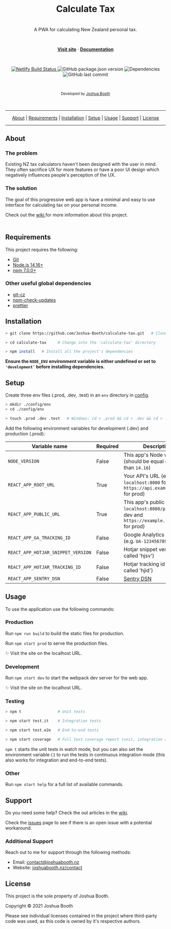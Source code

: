 <div align="center" style="text-align:center">
  <h1 style="padding-top:0;margin-top:20px">Calculate Tax</h1>
  <p style="padding-top:20px">A PWA for calculating New Zealand personal tax.</p>

  <br />

[**Visit site**](https://calculatetax.nz/) ·
[**Documentation**][wiki]

  <br />

  <p>
    <a href="https://app.netlify.com/sites/calculatetax/deploys">
      <img
        alt="Netlify Build Status"
        src="https://img.shields.io/netlify/5dd901ac-5ae2-435d-863e-f7c4c9337a05?label=build&style=for-the-badge"
      />
    </a>
    <img 
      alt="GitHub package.json version" 
      src="https://img.shields.io/github/package-json/v/Joshua-Booth/calculate-tax?style=for-the-badge"
    />
    <img 
      alt="Dependencies"
      src="https://img.shields.io/david/Joshua-Booth/calculate-tax?style=for-the-badge"
    />
    <img 
      alt="GitHub last commit" 
      src="https://img.shields.io/github/last-commit/Joshua-Booth/calculate-tax?label=Last%20Update&style=for-the-badge"
    />
  </p>

  <br />

<sub>Developed by <a href="https://joshuabooth.nz">Joshua Booth</a></sub>

  <br />

  <hr />
  <p>
    <a href="#about">About</a> |
    <a href="#requirements">Requirements</a> |
    <a href="#installation">Installation</a> |
    <a href="#installation">Setup</a> |
    <a href="#installation">Usage</a> |
    <a href="#support">Support</a> |
    <a href="#license">License</a>
  </p>
  <hr />
</div>

[wiki]: https://github.com/Joshua-Booth/calculate-tax/wiki/Home/

## About

### The problem

Existing NZ tax calculators haven't been designed with the user in mind. They
often sacrifice UX for more features or have a poor UI design which negatively
influences people's perception of the UX.

### The solution

The goal of this progressive web app is have a minimal and easy to use interface
for calculating tax on your personal income.

<p style="padding-bottom: 20px">
 Check out the
  <a href="https://github.com/Joshua-Booth/calculate-tax/wiki/Home/">
    wiki
  </a>
  for more information about this project.
</p>

## Requirements

This project requires the following:

- [Git](https://git-scm.com/downloads)
- [Node.js 14.16+](https://nodejs.org/en/download/)
- [npm 7.0.0+](https://nodejs.org/en/download/)

### Other useful global dependencies

- [git-cz](https://www.npmjs.com/package/git-cz)
- [npm-check-updates](https://www.npmjs.com/package/npm-check-updates)
- [prettier](https://www.npmjs.com/package/prettier)

## Installation

```sh
> git clone https://github.com/Joshua-Booth/calculate-tax.git   # Clone the repository

> cd calculate-tax     # Change into the 'calculate-tax' directory

> npm install   # Install all the project's dependencies
```

**Ensure the `NODE_ENV` environment variable is either undefined or set to `'development'` before installing dependencies.**

## Setup

Create three env files (.prod, .dev, .test) in an `env` directory in [config](/config).

```sh
> mkdir ./config/env
> cd ./config/env

> touch .prod .dev .test   # Windows: cd > .prod && cd > .dev && cd > .test
```

Add the following environment variables for development (.dev) and production (.prod):

| Variable name                      | Required | Description                                                                                            |
| ---------------------------------- | -------- | ------------------------------------------------------------------------------------------------------ |
| `NODE_VERSION`                     | False    | This app's Node version (should be equal or greater than `14.16`)                                      |
| `REACT_APP_ROOT_URL`               | True     | Your API's URL (e.g. `localhost:8000` for dev and `https://api.example.com/` for prod)                 |
| `REACT_APP_PUBLIC_URL`             | True     | This app's public URL (e.g. `localhost:8080/public` for dev and `https://example.com/public` for prod) |
| `REACT_APP_GA_TRACKING_ID`         | False    | Google Analytics tracking id (e.g. `UA-123456789-1`)                                                   |
| `REACT_APP_HOTJAR_SNIPPET_VERSION` | False    | Hotjar snippet version (Also called 'hjsv')                                                            |
| `REACT_APP_HOTJAR_TRACKING_ID`     | False    | Hotjar tracking id (Also called 'hjid')                                                                |
| `REACT_APP_SENTRY_DSN`             | False    | [Sentry DSN]                                                                                           |

[sentry dsn]: https://docs.sentry.io/product/sentry-basics/dsn-explainer/

## Usage

To use the application use the following commands:

### Production

Run `npm run build` to build the static files for production.

Run `npm start prod` to serve the production files.

:sparkles: Visit the site on the localhost URL.

### Development

Run `npm start dev` to start the webpack dev server for the web app.

:sparkles: Visit the site on the localhost URL.

### Testing

```sh
> npm t                # Unit tests

> npm start test.it    # Integration tests

> npm start test.e2e   # End-to-end tests

> npm start coverage   # Full test coverage report (unit, integration and e2e combined)
```

`npm t` starts the unit tests in watch mode, but you can also set the environment variable `CI`
to run the tests in continuous integration mode (this also works for integration and end-to-end tests).

### Other

Run `npm start help` for a full list of available commands.

## Support

Do you need some help? Check the out articles in the [wiki].

Check the [issues](https://github.com/Joshua-Booth/calculate-tax/issues) page to see if there is an open issue with a
potential workaround.

### Additional Support

Reach out to me for support through the following methods:

- Email: [contact@joshuabooth.nz](mailto:contact@joshuabooth.nz)
- Website: [joshuabooth.nz/contact](https://joshuabooth.nz/contact)

## License

This project is the sole property of Joshua Booth.

Copyright &copy; 2021 Joshua Booth

Please see individual licenses contained in the project where third-party
code was used, as this code is owned by it's respective authors.
